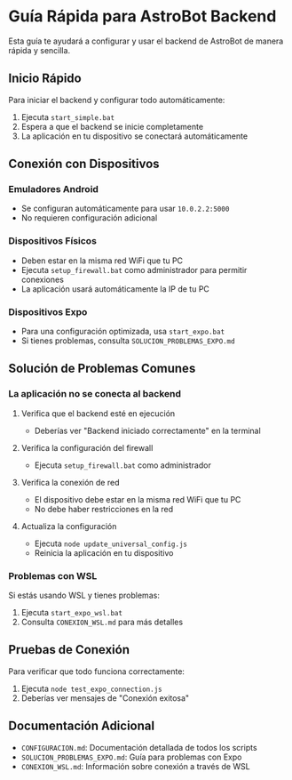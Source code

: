 # Guía Rápida para AstroBot Backend

Esta guía te ayudará a configurar y usar el backend de AstroBot de manera rápida y sencilla.

## Inicio Rápido

Para iniciar el backend y configurar todo automáticamente:

1. Ejecuta `start_simple.bat`
2. Espera a que el backend se inicie completamente
3. La aplicación en tu dispositivo se conectará automáticamente

## Conexión con Dispositivos

### Emuladores Android
- Se configuran automáticamente para usar `10.0.2.2:5000`
- No requieren configuración adicional

### Dispositivos Físicos
- Deben estar en la misma red WiFi que tu PC
- Ejecuta `setup_firewall.bat` como administrador para permitir conexiones
- La aplicación usará automáticamente la IP de tu PC

### Dispositivos Expo
- Para una configuración optimizada, usa `start_expo.bat`
- Si tienes problemas, consulta `SOLUCION_PROBLEMAS_EXPO.md`

## Solución de Problemas Comunes

### La aplicación no se conecta al backend

1. Verifica que el backend esté en ejecución
   - Deberías ver "Backend iniciado correctamente" en la terminal

2. Verifica la configuración del firewall
   - Ejecuta `setup_firewall.bat` como administrador

3. Verifica la conexión de red
   - El dispositivo debe estar en la misma red WiFi que tu PC
   - No debe haber restricciones en la red

4. Actualiza la configuración
   - Ejecuta `node update_universal_config.js`
   - Reinicia la aplicación en tu dispositivo

### Problemas con WSL

Si estás usando WSL y tienes problemas:

1. Ejecuta `start_expo_wsl.bat`
2. Consulta `CONEXION_WSL.md` para más detalles

## Pruebas de Conexión

Para verificar que todo funciona correctamente:

1. Ejecuta `node test_expo_connection.js`
2. Deberías ver mensajes de "Conexión exitosa"

## Documentación Adicional

- `CONFIGURACION.md`: Documentación detallada de todos los scripts
- `SOLUCION_PROBLEMAS_EXPO.md`: Guía para problemas con Expo
- `CONEXION_WSL.md`: Información sobre conexión a través de WSL
